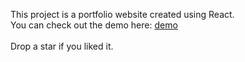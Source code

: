 This project is a portfolio website created using React. \
You can check out the demo here: [demo](kcsujeet.com) \
\
Drop a star if you liked it. 
